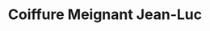 ---
title: "Coiffure Meignant Jean-Luc"
url: /orleans/coiffure-meignant-jean-luc/
shop: coiffeur
---